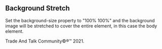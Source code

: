 <html>
	<head>
		<style>
			body {
			background-image: url('img_girl.jpg');
			background-repeat: no-repeat;
			background-attachment: fixed; 
			background-size: 100% 100%;
			}
		</style>
	</head>
	<body>
		<h2>Background Stretch</h2>
		<p>Set the background-size property to "100% 100%" and the background image will be stretched to cover the entire element, in this case the body element.</p>
	</body>
</html>
<p>Trade And Talk Community©®™ 2021.</p>
<body>
	<html>
		<html>
	                 <head>
	                     <style>
				     <head>
					     <body>
						     <h1>The source element<\/h1>
							     <p>Click on the play button to play a sound:<\/p>
								     <audio controls>
									     <source src="https://github.com/thecode3/TradeAndTalk/blob/main/src/Blue1.mp3?raw=true , https://github.com/thecode3/TradeAndTalk/blob/main/src/Blue2.mp3?raw=true">
									     <\/audio>
										     <\/body>
											     <html>
												     <h1 style="color:16755C;text-align:center;">Trade And Talk Community©®™ 2021<\/h1>
													     <p style="color:16755C;">The Calendar : Currency And Alt Coin And Crypto Currency And Tokens
														     <\/html>
															     <a href="https://www.mql5.com/en/users/osamaahmed/">Visit MetaQuotes Ltd <\/a>
																     <p>
																	     <body>
																		     <h2 style="color:16755C;text-align:center;">Trade And Talk Community©®™ 2021<\/h2>
																		     <p style="color:16755C;">
																		     <iframe frameborder="0" width="100%" height="140" src="https://www.mql5.com/en/signals/widget/signal/57tg?t=16755C"><iframe>
																		     <iframe frameborder="0" width="100%" height="390" src="https://www.mql5.com/en/signals/widget/top/57u4?c=5&t=16755C"><iframe>
																		     <iframe src="https://www.mql5.com/en/signals/widget/showcase/57u6"><iframe>
																		     <body>
																		     <h3 style="color:16755C;text-align:center;">FXOpen Crypto 10<\/h3>
																		     <p style="color:16755C;">
																		     <iframe frameborder="0" width="100%" height="140" src="https://www.mql5.com/en/signals/widget/signal/57tw?t=16755C"><iframe>
																		     <iframe frameborder="0" width="100%" height="390" src="https://www.mql5.com/en/signals/widget/top/57tz?c=5&t=16755C"><iframe>
																		     <iframe> src="https://www.mql5.com/en/signals/widget/showcase/57u7"><\/iframe>
																		     <iframe src="https://discord.com/widget?id=816235280817717259&theme=dark" width="350" height="500" allowtransparency="true" frameborder="0" sandbox="allow-popups allow-popups-to-escape-sandbox allow-same-origin allow-scripts"><\/iframe>
																		     <style>
																		     <body>
																		     <html>

